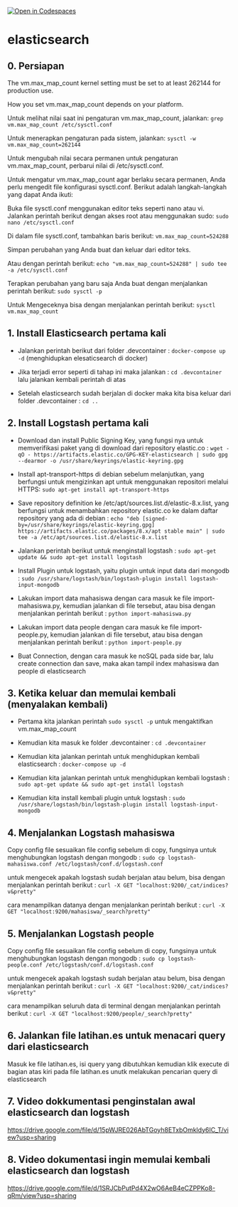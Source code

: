 [![Open in Codespaces](https://classroom.github.com/assets/launch-codespace-7f7980b617ed060a017424585567c406b6ee15c891e84e1186181d67ecf80aa0.svg)](https://classroom.github.com/open-in-codespaces?assignment_repo_id=11566252)
# elasticsearch

## 0. Persiapan
The vm.max_map_count kernel setting must be set to at least 262144 for production use.

How you set vm.max_map_count depends on your platform.

Untuk melihat nilai saat ini pengaturan vm.max_map_count, jalankan:
`grep vm.max_map_count /etc/sysctl.conf`

Untuk menerapkan pengaturan pada sistem, jalankan:
`sysctl -w vm.max_map_count=262144`

Untuk mengubah nilai secara permanen untuk pengaturan vm.max_map_count, perbarui nilai di /etc/sysctl.conf.

Untuk mengatur vm.max_map_count agar berlaku secara permanen, Anda perlu mengedit file konfigurasi sysctl.conf. Berikut adalah langkah-langkah yang dapat Anda ikuti:

Buka file sysctl.conf menggunakan editor teks seperti nano atau vi. Jalankan perintah berikut dengan akses root atau menggunakan sudo:
`sudo nano /etc/sysctl.conf`

Di dalam file sysctl.conf, tambahkan baris berikut:
`vm.max_map_count=524288`

Simpan perubahan yang Anda buat dan keluar dari editor teks.

Atau dengan perintah berikut:
`echo "vm.max_map_count=524288" | sudo tee -a /etc/sysctl.conf`


Terapkan perubahan yang baru saja Anda buat dengan menjalankan perintah berikut:
`sudo sysctl -p`

Untuk Mengeceknya bisa dengan menjalankan perintah berikut:
`sysctl vm.max_map_count`



## 1. Install Elasticsearch pertama kali
- Jalankan perintah berikut dari folder .devcontainer :
`docker-compose up -d` (menghidupkan elesaticsearch di docker)

- Jika terjadi error seperti di tahap ini maka jalankan :
`cd .devcontainer` lalu jalankan kembali perintah di atas

- Setelah elasticsearch sudah berjalan di docker maka kita bisa keluar dari folder .devcontainer :
`cd ..`



## 2. Install Logstash pertama kali
- Download dan install Public Signing Key, yang fungsi nya untuk memverifikasi paket yang di download dari repository elastic.co :
`wget -qO - https://artifacts.elastic.co/GPG-KEY-elasticsearch | sudo gpg --dearmor -o /usr/share/keyrings/elastic-keyring.gpg`

- Install apt-transport-https di debian sebelum melanjutkan, yang berfungsi untuk mengizinkan apt untuk menggunakan repositori melalui HTTPS:
`sudo apt-get install apt-transport-https`

- Save repository definition ke /etc/apt/sources.list.d/elastic-8.x.list, yang berfungsi untuk menambahkan repository elastic.co ke dalam daftar repository yang ada di debian :
`echo "deb [signed-by=/usr/share/keyrings/elastic-keyring.gpg] https://artifacts.elastic.co/packages/8.x/apt stable main" | sudo tee -a /etc/apt/sources.list.d/elastic-8.x.list`

- Jalankan perintah berikut untuk menginstall logstash :
`sudo apt-get update && sudo apt-get install logstash`

- Install Plugin untuk logstash, yaitu plugin untuk input data dari mongodb :
`sudo /usr/share/logstash/bin/logstash-plugin install logstash-input-mongodb`

- Lakukan import data mahasiswa dengan cara masuk ke file import-mahasiswa.py, kemudian jalankan di file tersebut, atau bisa dengan menjalankan perintah berikut :
`python import-mahasiswa.py`

- Lakukan import data people dengan cara masuk ke file import-people.py, kemudian jalankan di file tersebut, atau bisa dengan menjalankan perintah berikut :
`python import-people.py`

- Buat Connection, dengan cara masuk ke noSQL pada side bar, lalu create connection dan save, maka akan tampil index mahasiswa dan people di elasticsearch



## 3. Ketika keluar dan memulai kembali (menyalakan kembali)
- Pertama kita jalankan perintah
`sudo sysctl -p` untuk mengaktifkan vm.max_map_count

- Kemudian kita masuk ke folder .devcontainer :
`cd .devcontainer`

- Kemudian kita jalankan perintah untuk menghidupkan kembali elasticsearch :
`docker-compose up -d`

- Kemudian kita jalankan perintah untuk menghidupkan kembali logstash :
`sudo apt-get update && sudo apt-get install logstash`

- Kemudian kita install kembali plugin untuk logstash :
`sudo /usr/share/logstash/bin/logstash-plugin install logstash-input-mongodb`



## 4. Menjalankan Logstash mahasiswa
Copy config file
sesuaikan file config sebelum di copy, fungsinya untuk menghubungkan logstash dengan mongodb :
`sudo cp logstash-mahasiswa.conf /etc/logstash/conf.d/logstash.conf`

untuk mengecek apakah logstash sudah berjalan atau belum, bisa dengan menjalankan perintah berikut :
`curl -X GET "localhost:9200/_cat/indices?v&pretty"`

cara menampilkan datanya dengan menjalankan perintah berikut :
`curl -X GET "localhost:9200/mahasiswa/_search?pretty"`



## 5. Menjalankan Logstash people
Copy config file
sesuaikan file config sebelum di copy, fungsinya untuk menghubungkan logstash dengan mongodb :
`sudo cp logstash-people.conf /etc/logstash/conf.d/logstash.conf`

untuk mengecek apakah logstash sudah berjalan atau belum, bisa dengan menjalankan perintah berikut :
`curl -X GET "localhost:9200/_cat/indices?v&pretty"`

cara menampilkan seluruh data di terminal dengan menjalankan perintah berikut :
`curl -X GET "localhost:9200/people/_search?pretty"`



## 6. Jalankan file latihan.es untuk menacari query dari elasticsearch
Masuk ke file latihan.es, isi query yang dibutuhkan kemudian klik execute di bagian atas kiri pada file latihan.es unutk melakukan pencarian query di elasticsearch



## 7. Video dokkumentasi penginstalan awal elasticsearch dan logstash
https://drive.google.com/file/d/15pWJRE026AbTGoyh8ETxbOmkldy6IC_T/view?usp=sharing



## 8. Video dokumentasi ingin memulai kembali elasticsearch dan logstash
https://drive.google.com/file/d/1SRJCbPutPd4X2wO6AeB4eCZPPKo8-qRm/view?usp=sharing
